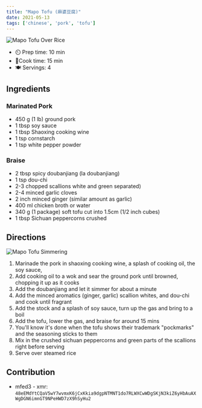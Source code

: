 ```yaml
---
title: "Mapo Tofu (麻婆豆腐)"
date: 2021-05-13
tags: ['chinese', 'pork', 'tofu']
---
```


![Mapo Tofu Over Rice](/pix/mapo-tofu-01.webp)

- ⏲️ Prep time: 10 min
- 🍳Cook time: 15 min
- 🍽️ Servings: 4

## Ingredients

### Marinated Pork

- 450 g (1 lb) ground pork
- 1 tbsp soy sauce
- 1 tbsp Shaoxing cooking wine
- 1 tsp cornstarch
- 1 tsp white pepper powder

### Braise

- 2 tbsp spicy doubanjiang (la doubanjiang)
- 1 tsp dou-chi
- 2-3 chopped scallions white and green separated)
- 2-4 minced garlic cloves
- 2 inch minced ginger (similar amount as garlic)
- 400 ml chicken broth or water
- 340 g (1 package) soft tofu cut into 1.5cm (1/2 inch cubes)
- 1 tbsp Sichuan peppercorns crushed

## Directions

![Mapo Tofu Simmering](/pix/mapo-tofu-02.webp)
1. Marinade the pork in shaoxing cooking wine, a splash of cooking oil, the soy sauce,
2. Add cooking oil to a wok and sear the ground pork until browned, chopping it up as it cooks
3. Add the doubanjiang and let it simmer for about a minute
4. Add the minced aromatics (ginger, garlic) scallion whites, and dou-chi and cook until fragrant
5. Add the stock and a splash of soy sauce, turn up the gas and bring to a boil
6. Add the tofu, lower the gas, and braise for around 15 mins
7. You'll know it's done when the tofu shows their trademark "pockmarks" and the seasoning sticks to them
8. Mix in the crushed sichuan peppercorns and green parts of the scallions right before serving
9. Serve over steamed rice

## Contribution

- mfed3 - xmr: `48eEMdYtCQaV5wY7wvmxK6jCxKkia9dgpNTMNT1do7RLWXCwWDgSKjN3kiZ6yHbAuAXWgDGN6imnGT9NPeHWD7zX9hSyHu2`

